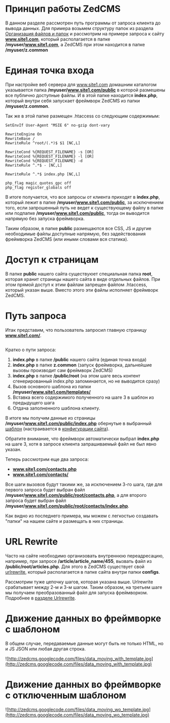 # Принцип работы ZedCMS #

В данном разделе рассмотрен путь программы от запроса клиента до вывода данных.
Для примера возьмем структуру папок из раздела [Организация файлов и папок](FilesLocations.md) и рассмотрим на примере запроса к сайту **www.site1.com**, который располагается в папке **/myuser/www.site1.com**, а ZedCMS при этом находится в папке **/myuser/z.common**

# Единая точка входа #
При настройке веб сервера для www.site1.com домашним каталогом указывается папка **/myuser/www.site1.com/public** в которой размешены все публично доступные файлы. И в этой папке находится **index.php**, который внутри себя запускает фреймворк ZedCMS из папки **/myuser/z.common**.

Так же в этой папке размещен .htaccess со следующим содержимым:

```
SetEnvIf User-Agent "MSIE 6" no-gzip dont-vary

RewriteEngine On
RewriteBase /
RewriteRule ^root/(.*)$ $1 [NC,L]

RewriteCond %{REQUEST_FILENAME} -s [OR]
RewriteCond %{REQUEST_FILENAME} -l [OR]
RewriteCond %{REQUEST_FILENAME} -d
RewriteRule ^.*$ - [NC,L]

RewriteRule ^.*$ index.php [NC,L]

php_flag magic_quotes_gpc off
php_flag register_globals off
```

В итоге получается, что все запросы от клиента приходят в **index.php**, который лежит в папке **/myuser/www.site1.com/public**, за исключением того, если запрошенный путь не ведет к существующему файлу в папке или подпапке **/myuser/www.site1.com/public**, тогда он выводится напрямую без запуска фреймворка.

Таким образом, в папке **public** размещаются все CSS, JS и другие необходимые файлы доступные напрямую, без задействования фреймворка ZedCMS (или иными словами вся статика).

# Доступ к страницам #
В папке **public** нашего сайта существуюет специальная папка **root**, которая хранит страницы нашего сайта в виде отдельных файлов. При этом прямой доступ к этим файлам запрещен файлом .htaccess, который указан выше. Вместо этого эти файлы исполняет фреймворк ZedCMS.

# Путь запроса #
Итак представим, что пользователь запросил главную страницу **www.site1.com/**.

![![](http://zedcms.googlecode.com/files/request_path.jpg)](http://zedcms.googlecode.com/files/request_path.jpg)

Кратко о пути запроса:
  1. **index.php** в папке **/public** нашего сайта (единая точка входа)
  1. **index.php** в папке **z.common** (запуск фреймворка, дальнейшие вызовы производит сам фреймворк ZedCMS)
  1. **index.php** в папке **/public/root** (на этом шаге весь контент сгенерированный index.php запоминается, но не выводится сразу)
  1. Вызов основного шаблона из папки **/myuser/www.site1.com/templates/**
  1. Вставка всего содержимого полученного на шаге 3 в шаблон из предыдущего шага
  1. Отдача заполненного шаблона клиенту.

В итоге мы получим данные из страницы **/myuser/www.site1.com/public/index.php** обернутые в выбранный [шаблон](MainTemplates.md) (настраивается в [конфигурации сайта](SiteConfiguration.md)).

Обратите внимание, что фреймворк автоматически выбрал **index.php** на шаге 3, хотя в запросе клиента запрашиваемый файл не был явно указан.

Теперь рассмотрим еще два запроса:
  * **www.site1.com/contacts.php**
  * **www.site1.com/contacts/**

Все шаги вызовов будут такими же, за исключением 3-го шага, где для первого запроса будет выбран файл **/myuser/www.site1.com/public/root/contacts.php**, а для второго запроса будет выбран файл **/myuser/www.site1.com/public/root/contacts/index.php**.

Как видно из последнего примера, мы можем с легкостью создавать "папки" на нашем сайте и размещать в них страницы.

# URL Rewrite #
Часто на сайте необходимо организовать внутреннюю переадресацию, например, при запросе **/article/article\_name/455**, вызвать файл из **/public/root/articles.php**. Для этого в ZedCMS существует свой [urlrewrite](UrlRewrite.md), который располагается в папке сайта внутри папки **configs**.

Рассмотрим туже цепочку шагов, которая указана выше. Urlrewrite срабатывает между 2-м и 3-м шагом. Таким образом, на третьем шаге мы получаем преобразованный файл для запуска фреймворком. Подробнее в [разделе Urlrewrite](UrlRewrite.md).

# Движение данных во фреймворке с шаблоном #
В общем случае, передаваемые данные могут быть не только HTML, но и JS JSON или любая другая строка.

![http://zedcms.googlecode.com/files/data_moving_with_template.jpg](http://zedcms.googlecode.com/files/data_moving_with_template.jpg)

# Движение данных во фреймворке с отключенным шаблоном #
![http://zedcms.googlecode.com/files/data_moving_wo_template.jpg](http://zedcms.googlecode.com/files/data_moving_wo_template.jpg)